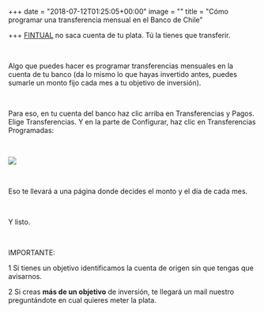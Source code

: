+++
date = "2018-07-12T01:25:05+00:00"
image = ""
title = "Cómo programar una transferencia mensual en el Banco de Chile"

+++
[FINTUAL](http://www.fintual.com) no saca cuenta de tu plata. Tú la tienes que transferir.

<br>

Algo que puedes hacer es programar transferencias mensuales en la cuenta de tu banco (da lo mismo lo que hayas invertido antes, puedes sumarle un monto fijo cada mes a tu objetivo de inversión).

<br>

Para eso, en tu cuenta del banco haz clic arriba en Transferencias y Pagos. Elige Transferencias. Y en la parte de Configurar, haz clic en Transferencias Programadas:

<br>

![](https://cdn-images-1.medium.com/max/800/1\*rBvj3KsEU3SE9ZbWyEnGLQ.png)

<br>

Eso te llevará a una página donde decides el monto y el día de cada mes. 

<br>

Y listo.

<br>

IMPORTANTE:

1 Si tienes un objetivo identificamos la cuenta de origen sin que tengas que avisarnos.

2 Si creas **más de un objetivo** de inversión, te llegará un mail nuestro preguntándote en cual quieres meter la plata. 